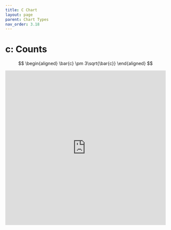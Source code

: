 ```yaml
---
title: C Chart
layout: page
parent: Chart Types
nav_order: 3.18
---
```


# c: Counts

$$
\begin{aligned}
\bar{c} \pm 3\sqrt{\bar{c}}
\end{aligned}
$$

<iframe title="SPCVisualExamplesTesting" width="100%" height="486" src="https://app.powerbi.com/view?r=eyJrIjoiYjg0ZmZlYzQtM2MyMC00NDg0LWIwMWQtOThjNTE2ZjJhOGQ5IiwidCI6IjIzMjA0YzgxLTVlNzYtNDE0ZS04Y2M1LTYzMWI0ODc0ZTIwOCJ9&pageName=ReportSection97b01c454edfe473a3f0" frameborder="0" allowFullScreen="true"></iframe>
